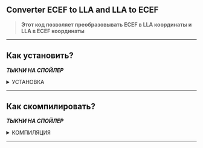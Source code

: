 ## Converter ECEF to LLA and LLA to ECEF

> **Этот код позволяет преобразовывать ECEF в LLA координаты и LLA в ECEF координаты**

---

## Как установить?

***ТЫКНИ НА СПОЙЛЕР***
<details>
<summary>УСТАНОВКА</summary>

  ---

**1. У вас должен быть gcc компилятор.**

---

#### Проверить его наличие можно при помощи команды

**```gcc --version```**

**Что должно вывестись**
     
     gcc (Ubuntu 12.3.0-1ubuntu1~22.04) 12.3.0
     Copyright (C) 2022 Free Software Foundation, Inc.
     This is free software; see the source for copying conditions.  There is NO
     warranty; not even for MERCHANTABILITY or FITNESS FOR A PARTICULAR PURPOSE.```
     
***Если вывелась ошибка или что-то другое - поищите в интернете способы установки компилятора в зависимости от вашей системы.***

---
   
**2. Клонируем репозиторий**

**```git clone https://github.com/Exponatee/Converter-ECEF-to-LLA-and-LLA-to-ECEF.git```**

**3. Заходим в нашу директорию**

**```cd Converter-ECEF-to-LLA-and-LLA-to-ECEF```**

**4. Запускаем нужную программу**

**```./converter_ECEF_to_LLA.exe```** - перевод ECEF в LLA координаты

**```./converter_LLA_to_ECEF.exe```** - перевод LLA в ECEF координаты

**5. Пользуемся**
</details>

---

## Как скомпилировать?

***ТЫКНИ НА СПОЙЛЕР***
<details>
<summary>КОМПИЛЯЦИЯ</summary>

---

**1. Находясь в директории вводим команду**

**```gcc converter_ECEF_to_LLA.c -o converter_ECEF_to_LLA.exe -lm```**

Я думаю у вас возник вопрос: **"Для чего в конце используется ```-lm```?"**

Так вот: таким образом для компилятора мы указываем с какими библиотеками нужно совместно производить компиляцию

В нашем случае это библиотека "**<math.h>**".

**Буду надеяться что дальнейший интерфейс для Вас абсолютно понятен.**                             
**Желаю удачного кодинга, друзья!**
</details>

---



